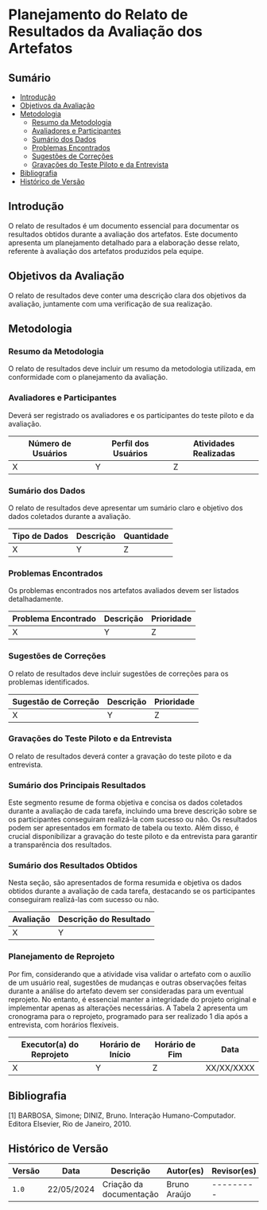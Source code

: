 # Planejamento do Relato de Resultados da Avaliação dos Artefatos

## Sumário
- [Introdução](#introdução)
- [Objetivos da Avaliação](#objetivos-da-avaliação)
- [Metodologia](#metodologia)
    - [Resumo da Metodologia](#resumo-da-metodologia)
    - [Avaliadores e Participantes](#avaliadores-e-participantes)
    - [Sumário dos Dados](#sumário-dos-dados)
    - [Problemas Encontrados](#problemas-encontrados)
    - [Sugestões de Correções](#sugestões-de-correções)
    - [Gravações do Teste Piloto e da Entrevista](#gravações-do-teste-piloto-e-da-entrevista)
- [Bibliografia](#bibliografia)
- [Histórico de Versão](#histórico-de-versão)

## Introdução

O relato de resultados é um documento essencial para documentar os resultados obtidos durante a avaliação dos artefatos. Este documento apresenta um planejamento detalhado para a elaboração desse relato, referente à avaliação dos artefatos produzidos pela equipe.

## Objetivos da Avaliação

O relato de resultados deve conter uma descrição clara dos objetivos da avaliação, juntamente com uma verificação de sua realização.

## Metodologia

### Resumo da Metodologia

O relato de resultados deve incluir um resumo da metodologia utilizada, em conformidade com o planejamento da avaliação.

### Avaliadores e Participantes

Deverá ser registrado os avaliadores e os participantes do teste piloto e da avaliação.

| Número de Usuários | Perfil dos Usuários | Atividades Realizadas |
|--------------------|---------------------|-----------------------|
| X       | Y         | Z           |

### Sumário dos Dados

O relato de resultados deve apresentar um sumário claro e objetivo dos dados coletados durante a avaliação.

| Tipo de Dados | Descrição      | Quantidade |
|---------------|----------------|------------|
| X       | Y         | Z           |


### Problemas Encontrados

Os problemas encontrados nos artefatos avaliados devem ser listados detalhadamente.

| Problema Encontrado | Descrição | Prioridade |
|---------------------|-----------|------------|
| X       | Y         | Z           |

### Sugestões de Correções

O relato de resultados deve incluir sugestões de correções para os problemas identificados.

| Sugestão de Correção | Descrição | Prioridade |
|----------------------|-----------|------------|
| X       | Y         | Z           |

### Gravações do Teste Piloto e da Entrevista

O relato de resultados deverá conter a gravação do teste piloto e da entrevista.

### Sumário dos Principais Resultados

Este segmento resume de forma objetiva e concisa os dados coletados durante a avaliação de cada tarefa, incluindo uma breve descrição sobre se os participantes conseguiram realizá-la com sucesso ou não. Os resultados podem ser apresentados em formato de tabela ou texto. Além disso, é crucial disponibilizar a gravação do teste piloto e da entrevista para garantir a transparência dos resultados.

### Sumário dos Resultados Obtidos

Nesta seção, são apresentados de forma resumida e objetiva os dados obtidos durante a avaliação de cada tarefa, destacando se os participantes conseguiram realizá-las com sucesso ou não.

| Avaliação            | Descrição do Resultado                             |
|--------------------|-----------------------------------------------------|
|    X       |                   Y                   |



### Planejamento de Reprojeto

Por fim, considerando que a atividade visa validar o artefato com o auxílio de um usuário real, sugestões de mudanças e outras observações feitas durante a análise do artefato devem ser consideradas para um eventual reprojeto. No entanto, é essencial manter a integridade do projeto original e implementar apenas as alterações necessárias. A Tabela 2 apresenta um cronograma para o reprojeto, programado para ser realizado 1 dia após a entrevista, com horários flexíveis.

| Executor(a) do Reprojeto | Horário de Início | Horário de Fim | Data |
|---------------------------|-------------------|----------------|------|
| X       | Y         | Z           | XX/XX/XXXX


## Bibliografia

[1] BARBOSA, Simone; DINIZ, Bruno. Interação Humano-Computador. Editora Elsevier, Rio de Janeiro, 2010.

## Histórico de Versão

| Versão | Data       | Descrição                               | Autor(es)    | Revisor(es) |
|--------|------------|-----------------------------------------|--------------|-------------|
| `1.0`  | 22/05/2024| Criação da documentação  | Bruno Araújo   | --------- |

